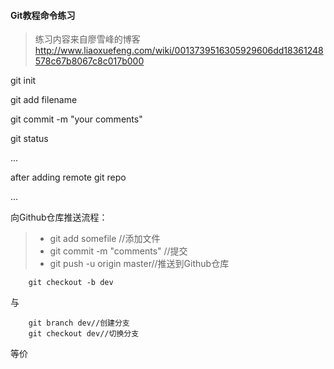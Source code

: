 #### Git教程命令练习

> 练习内容来自廖雪峰的博客
> http://www.liaoxuefeng.com/wiki/0013739516305929606dd18361248578c67b8067c8c017b000

git init

git add filename

git commit -m "your comments"

git status 

...

after adding remote git repo

...

向Github仓库推送流程：

> - git add somefile         //添加文件
> - git commit -m "comments" //提交
> - git push -u origin master//推送到Github仓库


		git checkout -b dev 
 
 与
 
		git branch dev//创建分支
		git checkout dev//切换分支
		
等价